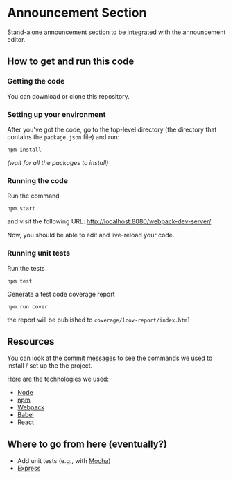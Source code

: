 [Node]: https://nodejs.org/en/
[npm]: https://www.npmjs.com/
[Webpack]: https://webpack.github.io/
[Babel]: https://babeljs.io/
[React]: https://facebook.github.io/react/
[Express]: https://expressjs.com/
[Mocha]: https://mochajs.org/
[Commits]: https://github.com/hmc-godaddy-clinic-16/announcement-section/commits/master

# Announcement Section

Stand-alone announcement section to be integrated with the announcement editor.

## How to get and run this code

### Getting the code
You can download or clone this repository.

### Setting up your environment
After you've got the code, go to the top-level directory (the directory
that contains the `package.json` file) and run:
```
npm install
```
_(wait for all the packages to install)_

### Running the code
Run the command
```
npm start
```
and visit the following URL: [http://localhost:8080/webpack-dev-server/](http://localhost:8080/webpack-dev-server/)

Now, you should be able to edit and live-reload your code.

### Running unit tests
Run the tests
```
npm test
```
Generate a test code coverage report
```
npm run cover
```
the report will be published to `coverage/lcov-report/index.html`

## Resources
You can look at the [commit messages][Commits] to see the commands we used to install / set
up the the project. 

Here are the technologies we used:
   + [Node]
   + [npm]
   + [Webpack]
   + [Babel]
   + [React]

## Where to go from here (eventually?)
   + Add unit tests (e.g., with [Mocha])
   + [Express]
